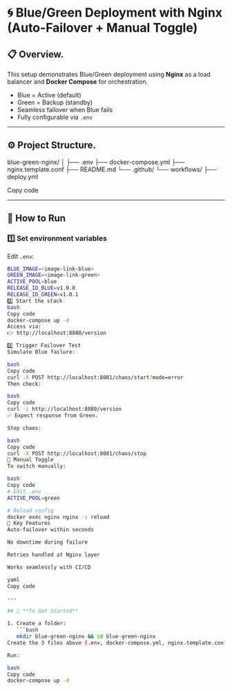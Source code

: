 # 🌀 Blue/Green Deployment with Nginx (Auto-Failover + Manual Toggle)

## 📋 Overview.
This setup demonstrates Blue/Green deployment using **Nginx** as a load balancer and **Docker Compose** for orchestration.

- Blue = Active (default)
- Green = Backup (standby)
- Seamless failover when Blue fails
- Fully configurable via `.env`

---

## ⚙️ Project Structure.
blue-green-nginx/
│
├── .env
├── docker-compose.yml
├── nginx.template.conf
├── README.md
└── .github/
    └── workflows/
        ├── deploy.yml             
      
Copy code

---

## 🚀 How to Run

### 1️⃣ Set environment variables
Edit `.env`:
```bash
BLUE_IMAGE=<image-link-blue>
GREEN_IMAGE=<image-link-green>
ACTIVE_POOL=blue
RELEASE_ID_BLUE=v1.0.0
RELEASE_ID_GREEN=v1.0.1
2️⃣ Start the stack
bash
Copy code
docker-compose up -d
Access via:
👉 http://localhost:8080/version

3️⃣ Trigger Failover Test
Simulate Blue failure:

bash
Copy code
curl -X POST http://localhost:8081/chaos/start?mode=error
Then check:

bash
Copy code
curl -i http://localhost:8080/version
✅ Expect response from Green.

Stop chaos:

bash
Copy code
curl -X POST http://localhost:8081/chaos/stop
🔁 Manual Toggle
To switch manually:

bash
Copy code
# Edit .env
ACTIVE_POOL=green

# Reload config
docker exec nginx nginx -s reload
🧠 Key Features
Auto-failover within seconds

No downtime during failure

Retries handled at Nginx layer

Works seamlessly with CI/CD

yaml
Copy code

---

## 🧩 **To Get Started**

1. Create a folder:  
   ```bash
   mkdir blue-green-nginx && cd blue-green-nginx
Create the 3 files above (.env, docker-compose.yml, nginx.template.conf) and paste the code.

Run:

bash
Copy code
docker-compose up -d